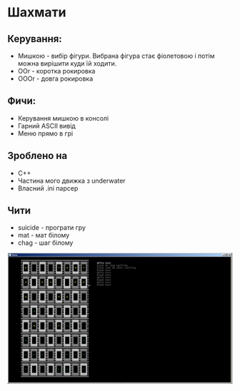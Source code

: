 ﻿# Шахмати
## Керування:
 * Мишкою - вибір фігури. Вибрана фігура стає фіолетовою і потім можна вирішити куди їй ходити.
 * OOr - коротка рокировка
 * OOOr - довга рокировка

## Фичи:
 * Керування мишкою в консолі
 * Гарний ASCII вивід
 * Меню прямо в грі

## Зроблено на
 * C++
 * Частина мого движка з underwater
 * Власний .ini парсер

## Чити
 * suicide - програти гру
 * mat - мат білому
 * chag - шаг білому

![](readme/img1.jpg)